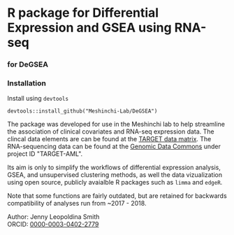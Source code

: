 # R package for Differential Expression and GSEA using RNA-seq
### for DeGSEA

### Installation 

Install using `devtools` 
```
devtools::install_github("Meshinchi-Lab/DeGSEA")
```

The package was developed for use in the Meshinchi lab to help streamline the association of clinical covariates and RNA-seq expression data. The clincal data elements are can be found at the [TARGET data matrix](https://ocg.cancer.gov/programs/target/data-matrix). The RNA-sequencing data can be found at the [Genomic Data Commons](https://portal.gdc.cancer.gov/) under project ID "TARGET-AML". 

Its aim is only to simplify the workflows of differential expression analysis, GSEA, and unsupervised clustering methods, as well the data vizualization using open source, publicly avaialble R packages such as `limma` and `edgeR`. 

Note that some functions are fairly outdated, but are retained for backwards compatibility of analyses run from ~2017 - 2018. 

Author: Jenny Leopoldina Smith<br>
ORCID: [0000-0003-0402-2779](https://orcid.org/0000-0003-0402-2779)
<br>
